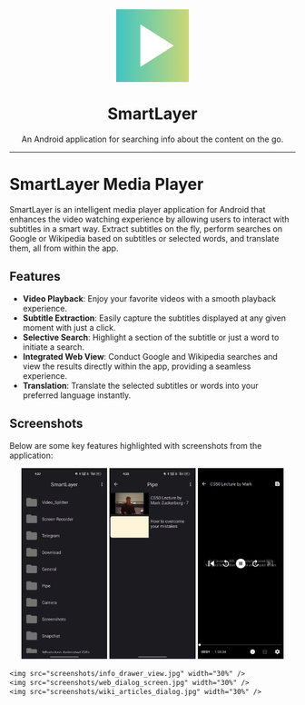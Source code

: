 <div align="center">
    <img src="./app/src/main/ic_launcher-playstore.png" width="128" height="128" style="display: block; margin: 0 auto"/>
    <h1>SmartLayer</h1>
    <p>An Android application for searching info about the content on the go.</p>
</div>

---

# SmartLayer Media Player

SmartLayer is an intelligent media player application for Android that enhances the video watching experience by allowing users to interact with subtitles in a smart way. Extract subtitles on the fly, perform searches on Google or Wikipedia based on subtitles or selected words, and translate them, all from within the app.

## Features

- **Video Playback**: Enjoy your favorite videos with a smooth playback experience.
- **Subtitle Extraction**: Easily capture the subtitles displayed at any given moment with just a click.
- **Selective Search**: Highlight a section of the subtitle or just a word to initiate a search.
- **Integrated Web View**: Conduct Google and Wikipedia searches and view the results directly within the app, providing a seamless experience.
- **Translation**: Translate the selected subtitles or words into your preferred language instantly.

## Screenshots

Below are some key features highlighted with screenshots from the application:

<p align="center">
    <img src="screenshots/folder_screen.jpg" width="30%" />
    <img src="screenshots/video_list_screen.jpg" width="30%" />
    <img src="screenshots/player_screen.jpg" width="30%" />

    <img src="screenshots/info_drawer_view.jpg" width="30%" />
    <img src="screenshots/web_dialog_screen.jpg" width="30%" />
    <img src="screenshots/wiki_articles_dialog.jpg" width="30%" />
</p>

